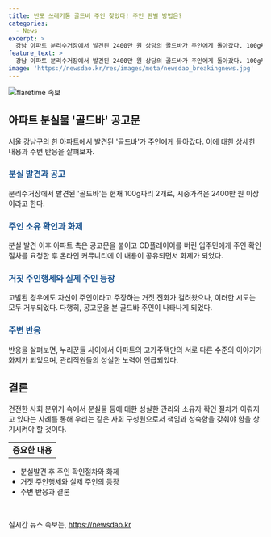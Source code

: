 ```yaml
---
title: 반포 쓰레기통 골드바 주인 찾았다! 주인 판별 방법은?
categories:
  - News
excerpt: >
  강남 아파트 분리수거장에서 발견된 2400만 원 상당의 골드바가 주인에게 돌아갔다. 100g짜리 2개의 골드바는 CD플레이어 가방 안에서 발견됐고, 아파트는 공고문을 붙여 소유자를 찾았다. 화제가 된 이 사건에서 거짓 주인행세에 대한 생활지원센터의 검증 과정, 70대 남성 소유자의 등장, 그리고 골드바에 대한 논의가 이어졌다.
feature_text: >
  강남 아파트 분리수거장에서 발견된 2400만 원 상당의 골드바가 주인에게 돌아갔다. 100g짜리 2개의 골드바는 CD플레이어 가방 안에서 발견됐고, 아파트는 공고문을 붙여 소유자를 찾았다. 화제가 된 이 사건에서 거짓 주인행세에 대한 생활지원센터의 검증 과정, 70대 남성 소유자의 등장, 그리고 골드바에 대한 논의가 이어졌다.
image: 'https://newsdao.kr/res/images/meta/newsdao_breakingnews.jpg'
---
```


<p><img src="https://newsdao.kr/res/images/meta/newsdao_breakingnews.jpg" alt="flaretime 속보" /></p>

<h2 data-ke-size="size26">아파트 분실물 '골드바' 공고문</h2>

<p data-ke-size="size16">서울 강남구의 한 아파트에서 발견된 '골드바'가 주인에게 돌아갔다. 이에 대한 상세한 내용과 주변 반응을 살펴보자.</p>

<h3><b><span style="color: #1a5490;">분실 발견과 공고</span></b></h3>

<p>분리수거장에서 발견된 '골드바'는 현재 100g짜리 2개로, 시중가격은 2400만 원 이상이라고 한다.</p>

<h3><b><span style="color: #1a5490;">주인 소유 확인과 화제</span></b></h3>

<p>분실 발견 이후 아파트 측은 공고문을 붙이고 CD플레이어를 버린 입주민에게 주인 확인 절차를 요청한 후 온라인 커뮤니티에 이 내용이 공유되면서 화제가 되었다.</p>

<h3><b><span style="color: #1a5490;">거짓 주인행세와 실제 주인 등장</span></b></h3>

<p>고발된 경우에도 자신이 주인이라고 주장하는 거짓 전화가 걸려왔으나, 이러한 시도는 모두 거부되었다. 다행히, 공고문을 본 골드바 주인이 나타나게 되었다.</p>

<h3><b><span style="color: #1a5490;">주변 반응</span></b></h3>

<p>반응을 살펴보면, 누리꾼들 사이에서 아파트의 고가주택만의 서로 다른 수준의 이야기가 화제가 되었으며, 관리직원들의 성실한 노력이 언급되었다.</p>

<h2 data-ke-size="size26">결론</h2>

<p data-ke-size="size16">건전한 사회 분위기 속에서 분실물 등에 대한 성실한 관리와 소유자 확인 절차가 이뤄지고 있다는 사례를 통해 우리는 같은 사회 구성원으로서 책임과 성숙함을 갖춰야 함을 상기시켜야 할 것이다.</p>

<table>
  <tbody>
    <tr>
      <td style="text-align: center; height: 17px;"><b>중요한 내용</b></td>
    </tr>
  </tbody>
</table>

<ul>
  <li>분실발견 후 주인 확인절차와 화제</li>
  <li>거짓 주인행세와 실제 주인의 등장</li>
  <li>주변 반응과 결론</li>
</ul>

<p data-ke-size="size16">&nbsp;</p>
실시간 뉴스 속보는, <a href="https://newsdao.kr" rel="dofollow">https://newsdao.kr</a>


